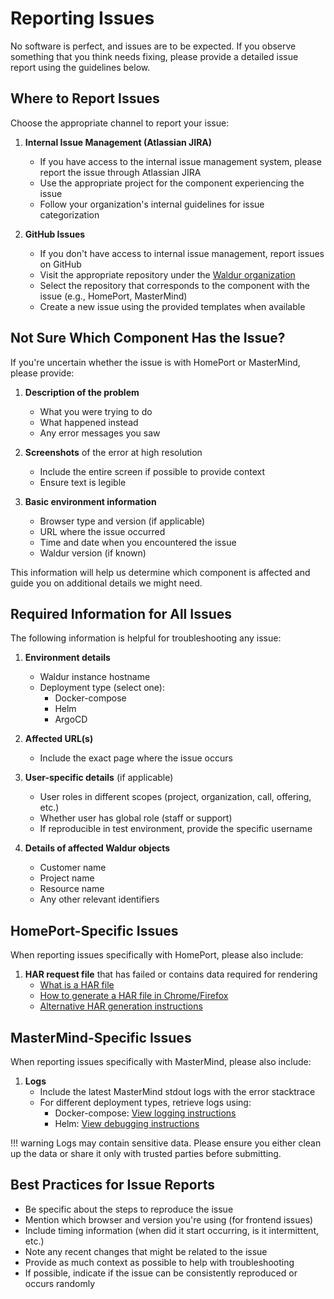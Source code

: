 # Reporting Issues

No software is perfect, and issues are to be expected. If you observe something that you think needs fixing, please provide a detailed issue report using the guidelines below.

## Where to Report Issues

Choose the appropriate channel to report your issue:

1. **Internal Issue Management (Atlassian JIRA)**
   - If you have access to the internal issue management system, please report the issue through Atlassian JIRA
   - Use the appropriate project for the component experiencing the issue
   - Follow your organization's internal guidelines for issue categorization

2. **GitHub Issues**
   - If you don't have access to internal issue management, report issues on GitHub
   - Visit the appropriate repository under the [Waldur organization](https://github.com/waldur)
   - Select the repository that corresponds to the component with the issue (e.g., HomePort, MasterMind)
   - Create a new issue using the provided templates when available

## Not Sure Which Component Has the Issue?

If you're uncertain whether the issue is with HomePort or MasterMind, please provide:

1. **Description of the problem**
    - What you were trying to do
    - What happened instead
    - Any error messages you saw

2. **Screenshots** of the error at high resolution
    - Include the entire screen if possible to provide context
    - Ensure text is legible

3. **Basic environment information**
    - Browser type and version (if applicable)
    - URL where the issue occurred
    - Time and date when you encountered the issue
    - Waldur version (if known)

This information will help us determine which component is affected and guide you on additional details we might need.

## Required Information for All Issues

The following information is helpful for troubleshooting any issue:

1. **Environment details**
    - Waldur instance hostname
    - Deployment type (select one):
        - Docker-compose
        - Helm
        - ArgoCD

2. **Affected URL(s)**
    - Include the exact page where the issue occurs

3. **User-specific details** (if applicable)
    - User roles in different scopes (project, organization, call, offering, etc.)
    - Whether user has global role (staff or support)
    - If reproducible in test environment, provide the specific username

4. **Details of affected Waldur objects**
    - Customer name
    - Project name
    - Resource name
    - Any other relevant identifiers

## HomePort-Specific Issues

When reporting issues specifically with HomePort, please also include:

1. **HAR request file** that has failed or contains data required for rendering
    - [What is a HAR file](https://www.keycdn.com/support/what-is-a-har-file)
    - [How to generate a HAR file in Chrome/Firefox](https://support.zendesk.com/hc/en-us/articles/204410413-Generating-a-HAR-file-for-troubleshooting)
    - [Alternative HAR generation instructions](https://support.box.com/hc/en-us/articles/360043696054-How-to-Generate-Network-Captures-for-Troubleshooting)

## MasterMind-Specific Issues

When reporting issues specifically with MasterMind, please also include:

1. **Logs**
    - Include the latest MasterMind stdout logs with the error stacktrace
    - For different deployment types, retrieve logs using:
        - Docker-compose: [View logging instructions](../admin-guide/deployment/docker-compose.md#logs)
        - Helm: [View debugging instructions](../admin-guide/debugging.md#helm_1)

!!! warning
    Logs may contain sensitive data. Please ensure you either clean up the data or share it only with trusted parties before submitting.

## Best Practices for Issue Reports

- Be specific about the steps to reproduce the issue
- Mention which browser and version you're using (for frontend issues)
- Include timing information (when did it start occurring, is it intermittent, etc.)
- Note any recent changes that might be related to the issue
- Provide as much context as possible to help with troubleshooting
- If possible, indicate if the issue can be consistently reproduced or occurs randomly